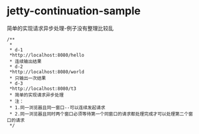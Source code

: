 # jetty-continuation-sample
简单的实现请求异步处理-例子没有整理比较乱

    /**
     *
     * d-1
     *http://localhost:8080/hello
     * 连续输出结果
     * d-2
     *http://localhost:8080/world
     * 只输出一次结果
     * d-3
     *http://localhost:8080/t3
     * 简单的实现请求异步处理
     * 注：
     * 1.同一浏览器且同一窗口--可以连续发起请求
     * 2.同一浏览器且同时两个窗口必须等待第一个同窗口的请求都处理完成才可以处理第二个窗口的请求
     */
